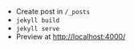 * Create post in `/_posts`
* `jekyll build`
* `jekyll serve`
* Preview at [http://localhost:4000/](http://localhost:4000/)
